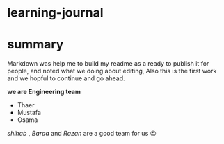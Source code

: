 # learning-journal
# summary
Markdown was help me to build my readme as a ready to publish it for people, and noted what we doing about editing,
Also this is the first work and we hopful to continue and go ahead.

**we are Engineering team**
- Thaer
- Mustafa
- Osama

*shihab* , *Baraa* and *Razan* are a good team for us :heart_eyes:
